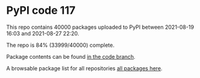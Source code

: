 # PyPI code 117

This repo contains 40000 packages uploaded to PyPI between 
2021-08-19 16:03 and 2021-08-27 22:20.

The repo is 84% (33999/40000) complete.

Package contents can be found [in the code branch](https://github.com/pypi-data/pypi-mirror-117/tree/code/packages).

A browsable package list for all repositories [all packages here](https://pypi-data.github.io/website/repositories/pypi-mirror-117).


